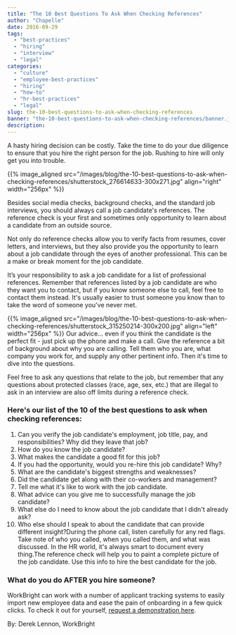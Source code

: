 ```yaml
---
title: "The 10 Best Questions To Ask When Checking References"
author: "Chapelle"
date: 2016-09-29
tags:
  - "best-practices"
  - "hiring"
  - "interview"
  - "legal"
categories:
  - "culture"
  - "employee-best-practices"
  - "hiring"
  - "how-to"
  - "hr-best-practices"
  - "legal"
slug: the-10-best-questions-to-ask-when-checking-references
banner: "the-10-best-questions-to-ask-when-checking-references/banner.jpg"
description: 
---
```

A hasty hiring decision can be costly. Take the time to do your due diligence to ensure that you hire the right person for the job. Rushing to hire will only get you into trouble.  
  
 {{% image_aligned src="/images/blog/the-10-best-questions-to-ask-when-checking-references/shutterstock_276614633-300x271.jpg" align="right" width="256px" %}}
 
 Besides social media checks, background checks, and the standard job interviews, you should always call a job candidate's references. The reference check is your first and sometimes only opportunity to learn about a candidate from an outside source.  
  
Not only do reference checks allow you to verify facts from resumes, cover letters, and interviews, but they also provide you the opportunity to learn about a job candidate through the eyes of another professional. This can be a make or break moment for the job candidate.  
  
It’s your responsibility to ask a job candidate for a list of professional references. Remember that references listed by a job candidate are who they want you to contact, but if you know someone else to call, feel free to contact them instead. It's usually easier to trust someone you know than to take the word of someone you've never met.  
  
{{% image_aligned src="/images/blog/the-10-best-questions-to-ask-when-checking-references/shutterstock_315250214-300x200.jpg" align="left" width="256px" %}}
 Our advice... even if you think the candidate is the perfect fit - just pick up the phone and make a call. Give the reference a bit of background about why you are calling. Tell them who you are, what company you work for, and supply any other pertinent info. Then it's time to dive into the questions.  
  
Feel free to ask any questions that relate to the job, but remember that any questions about protected classes (race, age, sex, etc.) that are illegal to ask in an interview are also off limits during a reference check.

### Here's our list of the 10 of the best questions to ask when checking references:

1. Can you verify the job candidate's employment, job title, pay, and responsibilities? Why did they leave that job?
2. How do you know the job candidate?
3. What makes the candidate a good fit for this job?
4. If you had the opportunity, would you re-hire this job candidate? Why?
5. What are the candidate's biggest strengths and weaknesses?
6. Did the candidate get along with their co-workers and management?
7. Tell me what it's like to work with the job candidate.
8. What advice can you give me to successfully manage the job candidate?
9. What else do I need to know about the job candidate that I didn't already ask?
10. Who else should I speak to about the candidate that can provide different insight?During the phone call, listen carefully for any red flags. Take note of who you called, when you called them, and what was discussed. In the HR world, it's always smart to document every thing.The reference check will help you to paint a complete picture of the job candidate. Use this info to hire the best candidate for the job.

### What do you do AFTER you hire someone?
  
WorkBright can work with a number of applicant tracking systems to easily import new employee data and ease the pain of onboarding in a few quick clicks. To check it out for yourself, [request a demonstration here](/request-a-demo/).  
  
By: Derek Lennon, WorkBright  
  
  
  


  
  


  
  



